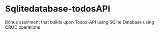 # Sqlitedatabase-todosAPI

Bonus assinment that builds upon Todos-API using SQlite Database using CRUD operations 
